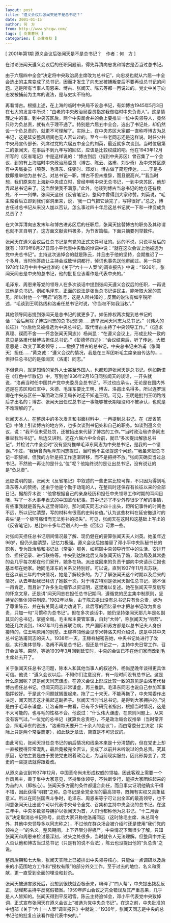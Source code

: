```yaml
---
layout: post
title: "遵义会议后张闻天是不是总书记？"
date: 2001-01-15
author: 何　方
from: http://www.yhcqw.com/
tags: [ 炎黄春秋 ]
categories: [ 炎黄春秋 ]
---
```



[ 2001年第1期 遵义会议后张闻天是不是总书记？　作者：何　方 ]

在讨论张闻天遵义会议后的任职问题前，得先弄清向忠发和博古是否当过总书记。


由于六届四中全会“决定将中央政治局主席改为总书记”，向忠发也就从六届一中全会选出的主席变成了总书记，因而才发生了向忠发被捕叛变后不要再设总书记的问题。这是所有当事人周恩来、博古、张闻天、陈云等都一再说过的。党史中关于向忠发被捕前为主席的说法，是与史实不符的。


再看博古。根据上述，在上海的临时中央局不设总书记，有如博古1945年5月3日在七大的发言中所说：“由老的中央政治局委员指定我做临时中央负责人”。这是情理之中的事。到中央苏区后，两个中央局合并的会上要推举一位中央领导人，竟然只称为负总责，就有点于理不通了。特别是六届五中全会，选出了书记处，却仍然设一个负总责的，就更不可理解了。实际上，在中央苏区大家都一直称呼博古为总书记，这是延安整风期间也无人否认过的。至今一些老同志还是这样说。时任少共中央局宣传部长、列席过党的六届五中全会的刘英，最近就多次谈到。当时位居第二的张闻天，在事后不到九年写的回忆，应该是比较权威的吧。他在1943年12月所写的《反省笔记》中是这样说的：“博古到后（指到中央苏区）曾召集了一个会议，到的有上海临时中央政治局委员（博古、陈云、洛甫、刘少奇）及中央苏区原有中央局委员（项英、毛泽东、任弼时、邓发）。博古做了简短传达，……于是多数即推举他为总书记。对总书记一职，博古不但未推辞，而且很高兴。”“我当时想，我们原来在上海新中央成立时，曾经申明中央无总书记，一到中央苏区，他却弄起总书记来了。这当然使我不满意。”此外，他谈到博古当总书记的地方还有数处，不一一列举。张闻天这份《反省笔记》，整风中曾得到大家称赞。刘英说，“毛主席看后立即到我们窑洞里来，说，‘我一口气把它读完了，写得很好’。”总之，博古任过总书记从来没人加以否认，怎么事过四十年后这总书记就一下和一律变成负总责了？

在大体弄清向忠发末年和博古进苏区后的任职后，张闻天接替博古的职务及其称谓也就不言自明了。这方面文献资料极多，为节省篇幅，下面只摘要列举数件。


张闻天在遵义会议后任总书记是有党的正式文件可证的。远的不说，只说平反后的就有：1979年8月27日邓小平代表中央致的悼词中说：“就在这次会议上他被选为党中央总书记”。主持这次追悼会的就是陈云，并且由于他的坚持，会期推迟了一个多月，当时他答应让主持会或致悼词都行，悼词也事先送他审阅过。另一件是1978年12月中共中央批准的《关于“六十一人案”的调查报告》中说：“1936年，张闻天同志是中央的总书记，他的批复应该看作是代表中央的。”


毛泽东、周恩来等党的领导人在多次谈话中提到张闻天遵义会议后的任职，一再说过他是总书记。例如毛泽东，正面的说法是张当总书记讲民主，能听取大家的意见，所以封他一个“明君”的雅号，这是人所共知的；反面的说法有如李锐所述，“毛谈到王明路线和洛甫任总书记时说，‘你当权不如我当权’。”


其他领导同志提到张闻天是总书记的就更多了。如伍修权两次提到总书记的话：“会后解除了博古同志的总书记职务……选举张闻天同志为总书记。”（《伟大的长征》）“尔后他又被推选为中央总书记，取代博古主持了中央领导工作。”（《追求真理、锲而不舍——怀念张闻天同志》）杨尚昆：“在遵义会议上，形成比较一致的意见是洛甫代替博古担任总书记。”《彭德怀自述》：“会议结束后，听了传达，大概意思是：改变了军委领导；……撤换了博古的总书记，中央总书记由洛甫（张闻天）担任……”黄克诚：“遵义会议的情况，我是在三军团听毛主席亲自传达的……但担任总书记的是张闻天（洛甫）同志。”


不但党内，就是知情的党外人士甚至外国人，也都知道张闻天是总书记。例如斯诺在《红色中华散记》中，写到他1936年2月16日同张闻天的谈话，一开头就说，“洛甫当时任中国共产党中央委员会总书记”。不过也应承认，无论是在国内外还是在苏区和红军中，朱德、毛泽东要比王明、博古、洛甫出名得多。所以连罗瑞卿在中央苏区任一军团政治保卫局长时还不知道王明。可见，王明是批判王明路线后才出名的；博古、张闻天出任过总书记一事能够被长期埋没和不被承认，也就是不难理解的了。


张闻天本人，在整风中的多次发言和书面材料中，一再提到总书记。在《反省笔记》中除上引谈博古的地方外，也多次谈到书记处和自己的职务。如谈到遵义会议，说：“我不但未受处罚，还被抬出来代替了博古的工作。”“当时政治局许多同志推举我当书记”。后边又讲到，还在六届六中全会前，就已“多次提出解放总书记”，并检讨六中全会时“没有坚持推举毛泽东同志为中央总书记，是我的一个错误。”不过，“我确曾向毛泽东同志提过，当时他不主张提这个问题。”“我虽未把总书记一职辞掉，但我的方针是把工作逐渐转移，而不是把持不放。”张闻天确实当过总书记。不然他一再让的是什么“位”呢？他始终说的是让出总书记，没有说让的是“负总责”。


还应说明的是，张闻天《反省笔记》中叙述的一些史实比较可靠，不只因为得到毛泽东等人的赞扬，还由于他是个勤于动笔的人，在整风时还保存有长征以来的全部日记。据胡乔木说：“他曾根据自己的亲身经历和担任中央领导工作时期的耳闻目睹，写了一本大事年表式的中国革命纪事。其中记述了不少外界很少了解的事情，有些事我就是首先从这里得知的。那时闻天同志才四十出头，距所记事件的时间也不远，所以记忆清楚，写的材料有很高的史料价值。”认为这些材料在延安撤退时的丧失“是一个极可痛惜而无法弥补的损失”。可见，张闻天在这时和这基础上写出的《反省笔记》，总比四十多年后别人的一些《回忆》可靠一些。


对张闻天担任总书记期间情况最了解、现仍健在的要算张闻天夫人刘英。她虽年近96岁，但仍头脑清楚，记忆力极强。遵义会议后她接替了邓小平中央队秘书长的职务，专为政治局和书记处（常委）服务，如照顾中央领导行军中的生活、安排开会、担任记录、进行联络等。中央到达陕北后又和张闻天结了婚，政治局及其常委的会几乎每次都在他们家开，她多在场。派出或回来的负责干部向中央请示汇报也基本都在她家。她同毛泽东的关系又特别好。可以说，直到1937年11月去苏联，在这以前三年的中央情况，她是了解较多的。为了了解张闻天这个时期以及后来的情况，从去年起我已拜访了她数十次。对于博古特别是张闻天担任总书记，她不但一再肯定，而且讲了许多生动细节以资证明，这里难以复述。她在张闻天平反后写的怀念文章，还是讲“闻天同志在担任总书记期间，遵循党的民主集中制原则，坚持党的集体领导制度。”1982年以后，由于陈云提出没有总书记只有负总责，她为了尊重陈云、并在有关同志竭力劝说下，此后写的回忆录中才把总书记改为负总责，只加一句“习惯称为总书记”。但在多次谈话中，她仍坚持张闻天那几年是名副其实的总书记，掌握全局。毛主席主要管军事，自封“大帅”，称张闻天为“明君”。她还几次谈到，1937年11月去苏联治病，共产国际和苏方都是以总书记夫人身份接待的，住王明原用的别墅。王稼祥领他会见季米特洛夫时介绍说，这是中共中央总书记洛甫同志的夫人。1938年一天，王稼祥秘密告她，中央书记处进行了改组，实行集体领导，洛甫不再是总书记，但还是书记之一，主持中央日常工作，召开会议等。果然，等她1939年3月回到延安时，中央的会议已不在他们家而改到毛主席处去开了。


关于张闻天任总书记问题，除本人和其他当事人的叙述外，杨尚昆晚年谈得更具体可信。他说：“遵义会议以后，不知你们注意没有，有一段时间没有总书记。这是什么原因呢？这是闻天同志谦虚。在遵义会议上形成比较一致的意见是由洛甫代替博古担任总书记。但闻天同志非常谦虚，再三推辞。毛泽东同志也说自己参加军事指挥较好。于是这个问题就搁置起来。拖了二十来天，不能再拖了，中央常委作出决定，闻天同志这才挑起这副担子。张闻天当时当总书记，是得到大家拥护的。”说是由于毛泽东谦虚，让洛甫做一做看，已有不少研究者指出，根据当时情况，这是不大可能的，也与毛的性格不合。他说过：“什么伟大谦虚，在原则问题上，从来没有客气过。”一位党的总书记（就算负总责吧），不是政治局会议推举（当时常开会，照毛泽东的说法，“洛甫每天要开二十余人的会议”），而由常委分工决定（实际上只是两个常委商定），如此缺乏章法，简直是不可思议的。


由此可见，张闻天担任总书记的前后情况和线条本来是十分清楚的，但在党史上却一直被搅得异常混乱，最后竟被完全否认，变成了以前并未听说过的负总责。究其原因，恐怕主要是由于要使党史跟着政治走，为当前现实服务。因此形势变了，党史的一些提法就得跟着改。


从遵义会议到1937年12月，中国革命尚未形成权威的领袖，因此客观上需要一个作风民主，善于集中大家意见，坚持集体领导，不独断专行，能把大家团结起来的为首的人（即核心）。张闻天多方面的条件都适合此任，而且事实证明他确实干得不错，因此获得“明君”之称。总书记是全党全军的最高领导，既拥有实权又具象征意义。所以在同张国焘斗争时，毛泽东、周恩来等宁可让出全军的最高领导，也不同意张闻天让出这个可以代表中央号令全党、召集和主持中央会议的总书记。在这三年中，中央多数领导拥护以张闻天为首，人们也都称他为总书记。“十二月会议”决定取消总书记称号，此后大家只称他洛甫同志（这时除毛主席、朱总司令外，其他中央领导多以同志称之），不过他在群众场合被介绍时还是使用“我们党的领袖之一”的名义。整风期间，上下界限分得极严，中央情况下面很少了解，只知张闻天和周恩来检讨最深刻，过头之处很多，当时就令人无法理解。但整风中并无人否认他和博古当过总书记（只是有的说不合法），陈云也没提出他的“负总责”之说。


整风后期和七大后，张闻天实际上已被排出中央领导核心，只能做一点调研以及后来的小范围地方工作和“授权有限”的部分外交工作。至于过去的地位、名义和贡献，更一直受到全面的埋没和封杀。


张闻天被迫害致死后，没想到很快就否极泰来，粉碎了“四人帮”，中央提出拨乱反正，胡耀邦主持平反冤假错案。1959年庐山会议之完全错误及其严重恶果，几乎是人人皆知的。张闻天得到平反昭雪。陈云主持追悼会，邓小平代表党中央致悼词，正式宣布张闻天在遵义会议上“被选为党中央总书记”。在这之前，中央批准的中组部《关于“六十一人案”调查报告》中就说：“1936年，张闻天同志是中央的总书记他的批复应该看作是代表中央的。”



